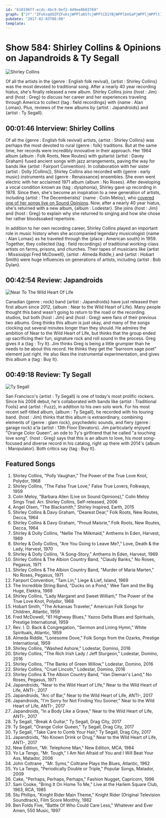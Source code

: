 ```yaml
---
id: "610190ff-ecdc-4bc9-9ef2-449ee8603769"
graph: {"2Y":"ZFuksqOOZPZFuksjWPPla0STcjWPPlCD1YBjWPPlbVGaPjWPPljWPPltIaCajWPPlrpPzIVC4gejWPPlBMDVQjWPPljWPPlrV4ybZJ2IRjWPPlaU443jWPPljWPPlzZIiAaU443ebhIsBLPeotIaCaCD1YBa0STcBMuzNa0STc5KQhIa0STca0STcnlXee","1ZI":"BMlTxKAAd4BJjymKAAd4BJjymdhnxe97qipBJjym97qipX6cfdBHm1Gdhnxe","2A6":"74PQYDb4fw97qipDb4fw97qipX6cfd97qipBHm1G"}
pubdate: "2017-02-03T00:00"
template: 
---
```






# Show 584: Shirley Collins & Opinions on Japandroids & Ty Segall

![Shirley Collins](https://static.soundopinions.org/images/2017/shirleycollins_web.jpg)

Of all the artists in the {genre : English folk revival}, {artist : Shirley Collins} was the most devoted to traditional song. After a nearly 40 year recording hiatus, she's finally released a new album. Shirley Collins joins {host : Jim} and {host : Greg} to discuss her career and her experiences traveling through America to collect {tag : field recordings} with {name : Alan Lomax}.  Plus, reviews of the new albums by {artist : Japandroids} and {artist : Ty Segall}.



## 00:01:46 Interview: Shirley Collins

Of all the {genre : English folk revival} artists, {artist : Shirley Collins} was perhaps the most devoted to rural {genre : folk} traditions. But at the same time, her records were incredibly innovative in their approach. Her 1964 album {album : Folk Roots, New Routes} with guitarist {artist : Davey Graham} fused ancient songs with jazz arrangements, paving the way for bands like {artist : Fairport Convention}. In collaboration with her sister {artist : Dolly [Collins]}, Shirley Collins also recorded with {genre : early music} instruments and {genre : Renaissance} ensembles. She even went electric with her acclaimed 1971 album {album : No Roses}. After developing a vocal condition known as {tag : dysphonia}, Shirley gave up recording in 1978. Since then, she's become an inspiration to a new generation of artists, including {artist : The Decemberists}' {name : Colin Meloy}, who [covered one of her songs live on Sound Opinions](/show/9/). Now, after a nearly 40 year hiatus, she's returned with a new album, {album : Lodestar}. She joins {host : Jim} and {host : Greg} to explain why she returned to singing and how she chose her rather bloodsoaked repertoire.

In addition to her own recording career, Shirley Collins played an important role in music history when she accompanied legendary musicologist {name : Alan Lomax} as he traveled through the {place : American south} in 1959. Together, they collected {tag : field recordings} of traditional working-class artists on farms, prisons, and churches. Their tapes of musicians like {artist : Mississippi Fred McDowell}, {artist : Almeda Riddle,} and {artist : Hobart Smith} were huge influences on generations of artists, including {artist : Bob Dylan}.



## 00:42:54 Review: Japandroids

![Near To The Wild Heart Of Life](https://static.soundopinions.org/assets/584/1ZI0.jpg)

Canadian {genre : rock} band {artist : Japandroids} have just released their first album since 2012, {album : Near to the Wild Heart of Life}. Many people thought this band wasn't going to return to the road or the recording studios, but both {host : Jim} and {host : Greg} were fans of their previous two albums. Greg thinks this album is just okay, and many of the songs clocking out several minutes longer than they should. He admires the ambition of Near to the Wild Heart of Life, but thinks that the group ended up sacrificing their fun, signature rock and roll sound in the process. Greg gives it a {tag : Try It}. Jim thinks Greg is being a little grumpier than he needs to be about this record. He thinks they get the "barroom sage poet" element just right. He also likes the instrumental experimentation, and gives this album a {tag : Buy It}.



## 00:49:18 Review: Ty Segall

![Ty Segall](https://static.soundopinions.org/assets/584/2A60.jpg)

San Francisco's {artist : Ty Segall} is one of today's most prolific rockers. Since his 2008 debut, he's collaborated with bands like {artist : Traditional Fools} and {artist : Fuzz}, in addition to his own solo work. For his most recent self-titled album, {album : Ty Segall}, he recorded with his touring band. {host : Jim} thinks that this album is extraordinary, combining elements of {genre : glam rock}, psychedelic sounds, and fiery {genre : garage rock} a'la {artist : 13th Floor Elevators}. Jim particularly enjoyed "Orange Color Queen", an ode to Ty's girlfriend that he called "a touching love song". {host : Greg} says that this is an album to love, his most song-focused and diverse record in his catalog, right up there with 2014's {album : Manipulator}.  Both critics say {tag : Buy It}.



## Featured Songs

1. Shirley Collins, "Polly Vaughan," The Power of the True Love Knot, Polydor, 1968
2. Shirley Collins, "The False True Love," False True Lovers, Folkways, 1959
3. Colin Meloy, "Barbara Allen (Live on Sound Opinions)," Colin Meloy Sings Trad. Arr. Shirley Collins, Self-released, 2006
4. Angel Olsen, "The Blacksmith," Shirley Inspired, Earth, 2015
5. Shirley Collins & Davy Graham, "Dearest Dear," Folk Roots, New Routes, Decca, 1964
6. Shirley Collins & Davy Graham, "Proud Maisrie," Folk Roots, New Routes, Decca, 1964
7. Shirley & Dolly Collins, "Nellie The Milkmaid," Anthems In Eden, Harvest, 1969
8. Shirley & Dolly Collins, "Are You Going to Leave Me?," Love, Death & the Lady, Harvest, 1970
9. Shirley & Dolly Collins, "A Song-Story," Anthems In Eden, Harvest, 1969
10. Shirley Collins & The Albion Country Band, "Claudy Banks," No Roses, Pegasus, 1971
11. Shirley Collins & The Albion Country Band, "Murder of Maria Marten," No Roses, Pegasus, 1971
12. Fairport Convention, "Tam Lin," Liege & Lief, Island, 1969
13. The Incredible String Band, "Ducks on a Pond," Wee Tam and the Big Huge, Elektra, 1968
14. Shirley Collins, "Lady Margaret and Sweet William," The Power of the True Love Knot, Polydor, 1968
15. Hobart Smith, "The Arkansas Traveler," American Folk Songs for Children, Atlantic, 1959
16. Fred McDowell, "61 Highway Blues," Yazoo Delta Blues and Spirituals, Prestige International, 1959
17. Rev. I. D. Back & Congregation, "Sermon and Lining Hymn," White Spirituals, Atlantic, 1959
18. Almeda Riddle, "Lonesome Dove," Folk Songs from the Ozarks, Prestige International, 1959
19. Shirley Collins, "Washed Ashore," Lodestar, Domino, 2016
20. Shirley Collins, "The Rich Irish Lady / Jeff Sturgeon," Lodestar, Domino, 2016
21. Shirley Collins, "The Banks of Green Willow," Lodestar, Domino, 2016
22. Shirley Collins, "Cruel Lincoln," Lodestar, Domino, 2016
23. Shirley Collins & The Albion Country Band, "Van Dieman's Land," No Roses, Pegasus, 1971
24. Japandroids, "Near to the Wild Heart of Life," Near to the Wild Heart of Life, ANTI-, 2017
25. Japandroids, "Arc of Bar," Near to the Wild Heart of Life, ANTI-, 2017
26. Japandroids, "I'm Sorry for Not Finding You Sooner," Near to the Wild Heart of Life, ANTI-, 2017
27. Japandroids, "In a Body Like a Grave," Near to the Wild Heart of Life, ANTI-, 2017
28. Ty Segall, "Break A Guitar," Ty Segall, Drag City, 2017
29. Ty Segall, "Orange Color Queen," Ty Segall, Drag City, 2017
30. Ty Segall, "Take Care to Comb Your Hair," Ty Segall, Drag City, 2017
31. Japandroids, "No Known Drink or Drug," Near to the Wild Heart of Life, ANTI-, 2017
32. New Edition, "Mr. Telephone Man," New Edition, MCA, 1984
33. Yo La Tengo, "Mr. Tough," I Am Not Afraid of You and I Will Beat Your Ass, Matador, 2006
34. John Coltrane , "Mr. Syms," Coltrane Plays the Blues, Atlantic, 1962
35. Yo La Tengo, "Periodically Double or Triple," Popular Songs, Matador, 2009
36. Cake, "Perhaps, Perhaps, Perhaps," Fashion Nugget, Capricorn, 1996
37. Sam Cooke, "Bring It On Home To Me," Live at the Harlem Square Club, 1963, RCA, 1985
38. Stu Phillips, "Knight Rider Main Theme," Knight Rider (Original Television Soundtrack), Film Score Monthly, 1982
39. Ben Folds Five, "Battle Of Who Could Care Less," Whatever and Ever Amen, 550 Music, 1997